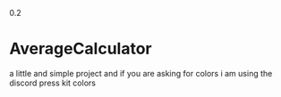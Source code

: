 0.2
# AverageCalculator

a little and simple project and if you are asking for colors i am using the discord press kit colors 
